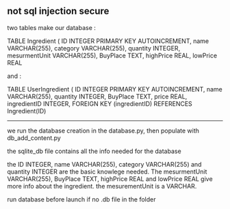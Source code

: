 

## not sql injection secure ##

two tables make our database :

TABLE Ingredient (
    ID INTEGER PRIMARY KEY AUTOINCREMENT,
    name VARCHAR(255),
    category VARCHAR(255),
    quantity INTEGER,
    mesurmentUnit VARCHAR(255),
    BuyPlace TEXT,
    highPrice REAL,
    lowPrice REAL

and :

TABLE UserIngredient (
    ID INTEGER PRIMARY KEY AUTOINCREMENT,
    name VARCHAR(255),
    quantity INTEGER,
    BuyPlace TEXT,
    price REAL,
    ingredientID INTEGER,
    FOREIGN KEY (ingredientID) REFERENCES Ingredient(ID)

------------------------------------------------------------------------------------
we run the database creation in the database.py, then populate with db_add_content.py

the sqlite_db file contains all the info needed for the database

the ID INTEGER, name VARCHAR(255), category VARCHAR(255) and quantity INTEGER are the basic knowlege needed. The mesurmentUnit VARCHAR(255), BuyPlace TEXT, highPrice REAL and lowPrice REAL give more info about the ingredient. the mesurementUnit is a VARCHAR.

run database before launch if no .db file in the folder


